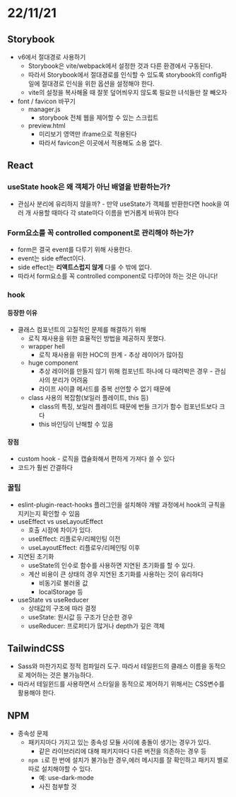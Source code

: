 # 22/11/21

## Storybook

- v6에서 절대경로 사용하기
	- Storybook은 vite/webpack에서 설정한 것과 다른 환경에서 구동된다.
	- 따라서 Storybook에서 절대경로를 인식할 수 있도록 storybook의 config파일에 절대경로 인식을 위한 옵션을 설정해야 한다.
	- vite의 설정을 복사해올 때 잘못 덮어씌우지 않도록 필요한 녀석들만 잘 빼오자
- font / favicon 바꾸기
	- manager.js
		- storybook 전체 웹을 제어할 수 있는 스크립트
	- preview.html
		- 미리보기 영역만 iframe으로 적용된다
		- 따라서 favicon은 이곳에서 적용해도 소용 없다.

## React

### useState hook은 왜 객체가 아닌 배열을 반환하는가?

- 관심사 분리에 유리하지 않을까? 
		- 만약 useState가 객체를 반환한다면 hook을 여러 개 사용할 때마다 각 state마다 이름을 번거롭게 바꿔야 한다

### Form요소를 꼭 controlled component로 관리해야 하는가?

- form은 결국 event를 다루기 위해 사용한다.
- event는 side effect이다.
- side effect는 **리액트스럽지 않게** 다룰 수 밖에 없다.
- 따라서 form요소를 꼭 controlled component로 다루어야 하는 것은 아니다!

### hook

#### 등장한 이유

- 클래스 컴포넌트의 고질적인 문제를 해결하기 위해
	- 로직 재사용을 위한 효율적인 방법을 제공하지 못했다.
	- wrapper hell
		- 로직 재사용을 위한 HOC의 한계 - 추상 레이어가 많아짐
	- huge component
		- 추상 레이어를 만들지 않기 위해 컴포넌트 하나에 다 때려박은 경우 - 관심사의 분리가 어려움
		- 라이프 사이클 메서드를 중복 선언할 수 없기 때문에
	- class 사용의 복잡함(보일러 플레이트, this 등)
		- class의 특징, 보일러 플레이트 때문에 번들 크기가 함수 컴포넌트보다 크다
		- this 바인딩이 난해할 수 있음

#### 장점

- custom hook - 로직을 캡슐화해서 편하게 가져다 쓸 수 있다
- 코드가 훨씬 간결하다


### 꿀팁

- eslint-plugin-react-hooks 플러그인을 설치해야 개발 과정에서 hook의 규칙을 지키는지 확인할 수 있음
- useEffect vs useLayoutEffect
	- 호출 시점에 차이가 있다.
	- useEffect: 리플로우/리페인팅 이전
	- useLayoutEffect: 리플로우/리페인팅 이후
- 지연된 초기화
	- useState의 인수로 함수를 사용하면 지연된 초기화를 할 수 있다.
	- 계산 비용이 큰 상태의 경우 지연된 초기화를 사용하는 것이 유리하다
		- 비동기로 불러올 값
		- localStorage 등
- useState vs useReducer
	- 상태값의 구조에 따라 결정
	- useState: 원시값 등 구조가 단순한 경우
	- useReducer: 프로퍼티가 많거나 depth가 깊은 객체


## TailwindCSS

- Sass와 마찬가지로 정적 컴파일러 도구. 따라서 테일윈드의 클래스 이름을 동적으로 제어하는 것은 불가능하다.
- 따라서 테일윈드를 사용하면서 스타일을 동적으로 제어하기 위해서는 CSS변수를 활용해야 한다.

## NPM

- 종속성 문제
	- 패키지마다 가지고 있는 종속성 모듈 사이에 충돌이 생기는 경우가 있다.
		- 같은 라이브러리에 대해 패키지마다 다른 버전을 의존하는 경우 등
	- `npm i`로 한 번에 설치가 불가능한 경우,에러 메시지를 잘 확인하고 패키지 별로 따로 설치해야할 수 있다.
		- 예: use-dark-mode
		- 사진 첨부할 것